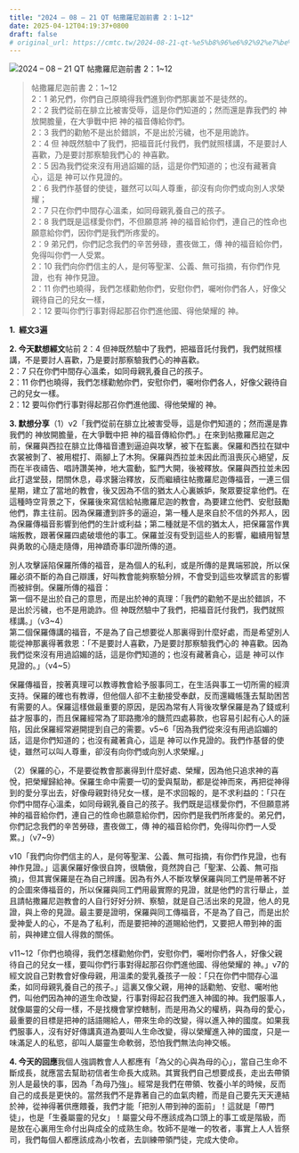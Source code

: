 ```yaml
---
title: "2024 – 08 – 21 QT 帖撒羅尼迦前書 2：1~12"
date: 2025-04-12T04:19:37+0800
draft: false
# original_url: https://cmtc.tw/2024-08-21-qt-%e5%b8%96%e6%92%92%e7%be%85%e5%b0%bc%e8%bf%a6%e5%89%8d%e6%9b%b8-2%ef%bc%9a112
---
```


![2024 – 08 – 21 QT 帖撒羅尼迦前書 2：1~12](/images/qt.jpg  "2024 – 08 – 21 QT 帖撒羅尼迦前書 2：1~12")

> 帖撒羅尼迦前書 2：1~12  
> 2：1 弟兄們，你們自己原曉得我們進到你們那裏並不是徒然的。  
> 2：2 我們從前在腓立比被害受辱，這是你們知道的；然而還是靠我們的 神放開膽量，在大爭戰中把 神的福音傳給你們。  
> 2：3 我們的勸勉不是出於錯誤，不是出於污穢，也不是用詭詐。  
> 2：4 但 神既然驗中了我們，把福音託付我們，我們就照樣講，不是要討人喜歡，乃是要討那察驗我們心的 神喜歡。  
> 2：5 因為我們從來沒有用過諂媚的話，這是你們知道的；也沒有藏著貪心，這是 神可以作見證的。  
> 2：6 我們作基督的使徒，雖然可以叫人尊重，卻沒有向你們或向別人求榮耀；  
> 2：7 只在你們中間存心溫柔，如同母親乳養自己的孩子。  
> 2：8 我們既是這樣愛你們，不但願意將 神的福音給你們，連自己的性命也願意給你們，因你們是我們所疼愛的。  
> 2：9 弟兄們，你們記念我們的辛苦勞碌，晝夜做工，傳 神的福音給你們，免得叫你們一人受累。  
> 2：10 我們向你們信主的人，是何等聖潔、公義、無可指摘，有你們作見證，也有 神作見證。  
> 2：11 你們也曉得，我們怎樣勸勉你們，安慰你們，囑咐你們各人，好像父親待自己的兒女一樣，  
> 2：12 要叫你們行事對得起那召你們進他國、得他榮耀的 神。

**1.  經文3遍**

**2. 今天默想經文**帖前 2：4 但神既然驗中了我們，把福音託付我們，我們就照樣講，不是要討人喜歡，乃是要討那察驗我們心的神喜歡。  
2：7 只在你們中間存心溫柔，如同母親乳養自己的孩子。  
2：11 你們也曉得，我們怎樣勸勉你們，安慰你們，囑咐你們各人，好像父親待自己的兒女一樣。  
2：12 要叫你們行事對得起那召你們進他國、得他榮耀的 神。

**3. 默想分享**（1）v2「我們從前在腓立比被害受辱，這是你們知道的；然而還是靠我們的 神放開膽量，在大爭戰中把 神的福音傳給你們。」在來到帖撒羅尼迦之前，保羅與西拉在腓立比傳福音遭到逼迫與攻擊，被下在監裏。保羅和西拉在獄中衣裳被剝了、被用棍打、兩腳上了木狗。保羅與西拉並未因此而沮喪灰心絕望，反而在半夜禱告、唱詩讚美神，地大震動，監門大開，後被釋放。保羅與西拉並未因此打退堂鼓，閉關休息，尋求醫治釋放，反而繼續往帖撒羅尼迦傳福音，一連三個星期，建立了當地的教會，後又因為不信的猶太人心裏嫉妒，聚眾要捉拿他們。在這種時空背景之下，保羅後來寫信給帖撒羅尼迦的教會，為要建立他們、安慰鼓勵他們，靠主往前。因為保羅遭到許多的逼迫，第一種人是來自於不信的外邦人，因為保羅傳福音影響到他們的生計或利益；第二種就是不信的猶太人，把保羅當作異端叛教，跟著保羅四處破壞他的事工。保羅並沒有受到這些人的影響，繼續用智慧與勇敢的心隨走隨傳，用神蹟奇事印證所傳的道。

別人攻擊誣陷保羅所傳的福音，是為個人的私利，或是所傳的是異端邪說，所以保羅必須不斷的為自己辯護，好叫教會能夠察驗分辨，不會受到這些攻擊謊言的影響而被絆倒。保羅所傳的福音：  
第一個不是出於自己的意思，而是出於神的真理：「我們的勸勉不是出於錯誤，不是出於污穢，也不是用詭詐。但 神既然驗中了我們，把福音託付我們，我們就照樣講。」（v3~4）  
第二個保羅傳講的福音，不是為了自己想要從人那裏得到什麼好處，而是希望別人能從神那裏得著救恩：「不是要討人喜歡，乃是要討那察驗我們心的 神喜歡。因為我們從來沒有用過諂媚的話，這是你們知道的；也沒有藏著貪心，這是 神可以作見證的。」（v4~5）

保羅傳福音，按著真理可以教導教會給予服事同工，在生活與事工一切所需的經濟支持。保羅的確也有教導，但他個人卻不主動接受奉獻，反而還織帳篷去幫助困苦有需要的人。保羅這樣做最重要的原因，是因為常有人背後攻擊保羅是為了錢或利益才服事的，而且保羅經常為了耶路撒冷的饑荒四處募款，也容易引起有心人的誣陷，因此保羅經常避開提到自己的需要。v5~6「因為我們從來沒有用過諂媚的話，這是你們知道的；也沒有藏著貪心，這是 神可以作見證的。我們作基督的使徒，雖然可以叫人尊重，卻沒有向你們或向別人求榮耀。」

（2）保羅的心，不是要從教會那裏得到什麼好處、榮耀，因為他只追求神的喜悅，把榮耀歸給神。保羅生命中需要一切的愛與幫助，都是從神而來，再把從神得到的愛分享出去，好像母親對待兒女一樣，是不求回報的，是不求利益的：「只在你們中間存心溫柔，如同母親乳養自己的孩子。我們既是這樣愛你們，不但願意將 神的福音給你們，連自己的性命也願意給你們，因你們是我們所疼愛的。弟兄們，你們記念我們的辛苦勞碌，晝夜做工，傳 神的福音給你們，免得叫你們一人受累。」（v7~9）

v10「我們向你們信主的人，是何等聖潔、公義、無可指摘，有你們作見證，也有 神作見證。」這裏保羅好像很自誇，很驕傲，竟然誇自己「聖潔、公義、無可指摘」，但其實保羅是在為自己辨護。因為有外人不斷攻擊保羅與同工們是帶著不好的企圖來傳福音的，所以保羅與同工們用最實際的見證，就是他們的言行舉止，並且請帖撒羅尼迦教會的人自行好好分辨、察驗，就是自己活出來的見證，他人的見證，與上帝的見證。最主要是證明，保羅與同工傳福音，不是為了自己，而是出於愛神愛人的心，不是為了私利，而是要把神的道賜給他們，又要把人帶到神的面前，與神建立個人得救的關係。

v11~12「你們也曉得，我們怎樣勸勉你們，安慰你們，囑咐你們各人，好像父親待自己的兒女一樣，要叫你們行事對得起那召你們進他國、得他榮耀的 神。」v7的經文說自己對教會好像母親，用溫柔的愛乳養孩子一般：「只在你們中間存心溫柔，如同母親乳養自己的孩子。」這裏又像父親，用神的話勸勉、安慰、囑咐他們，叫他們因為神的道生命改變，行事對得起召我們進入神國的神。我們服事人，就像屬靈的父母一樣，不是找機會掌控轄制，而是用為父的權柄，與為母的愛心，最重要的目標是把神的話語賜給人，帶來生命的改變，得以進入神的國度。如果我們服事人，沒有好好傳講真道為要叫人生命改變，得以榮耀進入神的國度，只是一味滿足人的私慾，卻叫人屬靈生命軟弱，恐怕我們無法向神交帳。

**4. 今天的回應**我個人強調教會人人都應有「為父的心與為母的心」，當自己生命不斷成長，就應當去幫助初信者生命長大成熟。其實我們自己想要成長，走出去帶領別人是最快的事，因為「為母乃強」。經常是我們在帶領、牧養小羊的時候，反而自己的成長是更快的。當然我們不是靠著自己的血氣肉體，而是自己要先天天連結於神，從神得著供應餵養，我們才能「把別人帶到神的面前」！這就是「帶門徒」，也是「生養屬靈的兒女」！屬靈父母不應該成為口頭上的事工或是階級，而是放在心裏用生命付出與成全的成熟生命。牧師不是唯一的牧者，事實上人人皆祭司，我們每個人都應該成為小牧者，去訓練帶領門徒，完成大使命。